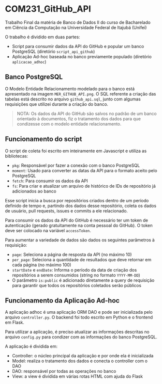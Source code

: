 # COM231_GitHub_API

Trabalho Final da matéria de Banco de Dados II do curso de Bacharelado em Ciência da Computação na Universidade Federal de Itajubá (Unifei)

O trabalho é dividido em duas partes:
- Script para consumir dados da API do GitHub e popular um banco PostgreSQL (diretório `script_api_github`)
- Aplicação Ad-hoc baseada no banco previamente populado (diretório `aplicacao_adhoc`)

## Banco PostgreSQL

O Modelo Entidade Relacionamento modelado para o banco está apresentado na imagem `MER_GITHUB_API.png`. O SQL referente a criação das tabelas está descrito no arquivo `github_api.sql`, junto com algumas requisições que utilizei durante a criação do banco.

> NOTA: Os dados da API do GitHub são salvos no padrão de um banco orientado à documentos, fiz o tratamento dos dados para que condizesse com o modelo entidade relacionamento.

## Funcionamento do script

O script de coleta foi escrito em inteiramente em Javascript e utiliza as bibliotecas:
- `pkg`: Responsável por fazer a conexão com o banco PostgreSQL
- `moment`: Usado para converter as datas da API para o formato aceito pelo PostgreSQL
- `fetch`: Para consumir os dados da API
- `fs`: Para criar e atualizar um arquivo de histórico de IDs de repositório já adicionados ao banco

Esse script inicia a busca por repositórios criados dentro de um período definido de tempo e, partindo dos dados desse repositório, coleta os dados de usuário, pull requests, issues e commits a ele relacionado.

Para consumir os dados da API do GitHub é necessário ter um token de autenticação (gerado gratuitamente na conta pessoal do GitHub). O token deve ser colocado na variável `accessToken`.

Para aumentar a variedade de dados são dados os seguintes parâmetros à requisição:
- `page`: Seleciona a página de resposta da API (no máximo 10)
- `per_page`: Seleciona a quantidade de resultados que deve retornar em cada página (no máximo 100)
- `startDate` e `endDate`: Informa o período da data de criação dos repositórios a serem consumidos (string no formato `YYYY-MM-DD`)
- O parâmetro `is:public` é adicionado diretamente a query de requisição para garantir que todos os repositórios coletados serão públicos

## Funcionamento da Aplicação Ad-hoc

A aplicação adhoc é uma aplicação ORM DAO e pode ser inicializada pelo arquivo `controller.py`. O backend foi todo escrito em Python e o frontend em Flask.

Para utilizar a aplicação, é preciso atualizar as informações descritas no arquivo `config.py` para condizer com as informações do banco PostgreSQL.

A aplicação é dividida em:
- Controller: o núcleo principal da aplicação e por onde ela é inicializada
- Model: realiza o tratamento dos dados e conecta o controller com o DAO
- DAO: responsável por todas as operações no banco
- View: a view é dividida em várias rotas HTML com ajuda do Flask
